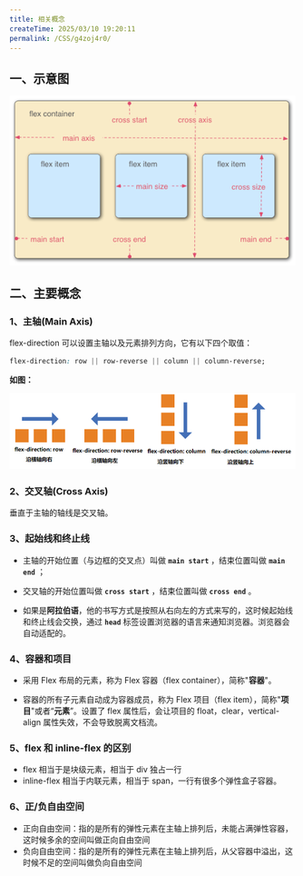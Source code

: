 ```yaml
---
title: 相关概念
createTime: 2025/03/10 19:20:11
permalink: /CSS/g4zoj4r0/
---
```


## 一、示意图

![示意图](./assets/demo.png)

## 二、主要概念

### 1、主轴(Main Axis)

flex-direction 可以设置主轴以及元素排列方向，它有以下四个取值：

```css
flex-direction: row || row-reverse || column || column-reverse;
```

**如图：**

![示意图](./assets/flex-direction.png)

### 2、交叉轴(Cross Axis)

垂直于主轴的轴线是交叉轴。

### 3、起始线和终止线

- 主轴的开始位置（与边框的交叉点）叫做 **`main start`** ，结束位置叫做 **`main end`** ；

- 交叉轴的开始位置叫做 **`cross start`** ，结束位置叫做 **`cross end`** 。

- 如果是**阿拉伯语**，他的书写方式是按照从右向左的方式来写的，这时候起始线和终止线会交换，通过 **`head`** 标签设置浏览器的语言来通知浏览器。浏览器会自动适配的。

### 4、容器和项目

- 采用 Flex 布局的元素，称为 Flex 容器（flex container），简称"**容器**"。

- 容器的所有子元素自动成为容器成员，称为 Flex 项目（flex item），简称"**项目**"或者“**元素**”。设置了 flex 属性后，会让项目的 float，clear，vertical-align 属性失效，不会导致脱离文档流。

### 5、flex 和 inline-flex 的区别

- flex 相当于是块级元素，相当于 div 独占一行
- inline-flex 相当于内联元素，相当于 span，一行有很多个弹性盒子容器。

### 6、正/负自由空间

- 正向自由空间：指的是所有的弹性元素在主轴上排列后，未能占满弹性容器，这时候多余的空间叫做正向自由空间
- 负向自由空间：指的是所有的弹性元素在主轴上排列后，从父容器中溢出，这时候不足的空间叫做负向自由空间

